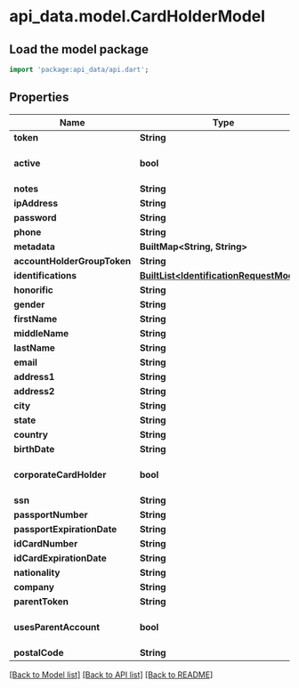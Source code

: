 # api_data.model.CardHolderModel

## Load the model package
```dart
import 'package:api_data/api.dart';
```

## Properties
Name | Type | Description | Notes
------------ | ------------- | ------------- | -------------
**token** | **String** |  | [optional] 
**active** | **bool** |  | [optional] [default to true]
**notes** | **String** |  | [optional] 
**ipAddress** | **String** |  | [optional] 
**password** | **String** |  | [optional] 
**phone** | **String** |  | [optional] 
**metadata** | **BuiltMap&lt;String, String&gt;** |  | [optional] 
**accountHolderGroupToken** | **String** |  | [optional] 
**identifications** | [**BuiltList&lt;IdentificationRequestModel&gt;**](IdentificationRequestModel.md) |  | [optional] 
**honorific** | **String** |  | [optional] 
**gender** | **String** |  | [optional] 
**firstName** | **String** |  | [optional] 
**middleName** | **String** |  | [optional] 
**lastName** | **String** |  | [optional] 
**email** | **String** |  | [optional] 
**address1** | **String** |  | [optional] 
**address2** | **String** |  | [optional] 
**city** | **String** |  | [optional] 
**state** | **String** |  | [optional] 
**country** | **String** |  | [optional] 
**birthDate** | **String** |  | [optional] 
**corporateCardHolder** | **bool** |  | [optional] [default to false]
**ssn** | **String** |  | [optional] 
**passportNumber** | **String** |  | [optional] 
**passportExpirationDate** | **String** |  | [optional] 
**idCardNumber** | **String** |  | [optional] 
**idCardExpirationDate** | **String** |  | [optional] 
**nationality** | **String** |  | [optional] 
**company** | **String** |  | [optional] 
**parentToken** | **String** |  | [optional] 
**usesParentAccount** | **bool** | Default is false | [optional] [default to false]
**postalCode** | **String** |  | [optional] 

[[Back to Model list]](../README.md#documentation-for-models) [[Back to API list]](../README.md#documentation-for-api-endpoints) [[Back to README]](../README.md)


